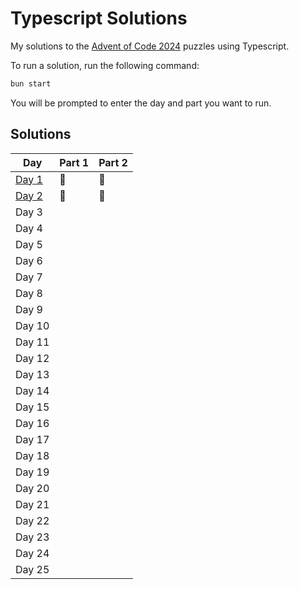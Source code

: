 # Typescript Solutions

My solutions to the [Advent of Code 2024](https://adventofcode.com/) puzzles using Typescript.

To run a solution, run the following command:

```bash
bun start
```

You will be prompted to enter the day and part you want to run.

## Solutions

| Day | Part 1 | Part 2 |
| --- | ------ | ------ |
| [Day 1](src/day01) | 🌟 | 🌟 |
| [Day 2](src/day02) | 🌟 | 🌟 |
| Day 3 | | |
| Day 4 | | |
| Day 5 | | |
| Day 6 | | |
| Day 7 | | |
| Day 8 | | |
| Day 9 | | |
| Day 10 | | |
| Day 11 | | |
| Day 12 | | |
| Day 13 | | |
| Day 14 | | |
| Day 15 | | |
| Day 16 | | |
| Day 17 | | |
| Day 18 | | |
| Day 19 | | |
| Day 20 | | |
| Day 21 | | |
| Day 22 | | |
| Day 23 | | |
| Day 24 | | |
| Day 25 | | |
